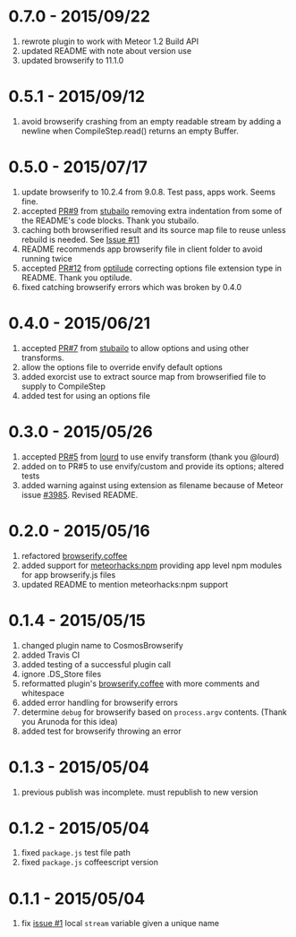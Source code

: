 
# 0.7.0 - 2015/09/22

1. rewrote plugin to work with Meteor 1.2 Build API
2. updated README with note about version use
3. updated browserify to 11.1.0

# 0.5.1 - 2015/09/12

1. avoid browserify crashing from an empty readable stream by adding a newline when CompileStep.read() returns an empty Buffer.  

# 0.5.0 - 2015/07/17

1. update browserify to 10.2.4 from 9.0.8. Test pass, apps work. Seems fine.
2. accepted [PR#9](https://github.com/elidoran/cosmos-browserify/pull/9) from [stubailo](https://github.com/stubailo) removing extra indentation from some of the README's code blocks. Thank you stubailo.
3. caching both browserified result and its source map file to reuse unless rebuild is needed. See [Issue #11](https://github.com/elidoran/cosmos-browserify/issues/11)
4. README recommends app browserify file in client folder to avoid running twice
5. accepted [PR#12](https://github.com/elidoran/cosmos-browserify/pull/12) from [optilude](https://github.com/optilude) correcting options file extension type in README. Thank you optilude.
6. fixed catching browserify errors which was broken by 0.4.0

# 0.4.0 - 2015/06/21

1. accepted [PR#7](https://github.com/elidoran/cosmos-browserify/pull/7) from [stubailo](https://github.com/stubailo) to allow options and using other transforms.
2. allow the options file to override envify default options
3. added exorcist use to extract source map from browserified file to supply to CompileStep
4. added test for using an options file

# 0.3.0 - 2015/05/26

1. accepted [PR#5](https://github.com/elidoran/cosmos-browserify/pull/5) from [lourd](https://github.com/lourd) to use envify transform (thank you @lourd)
2. added on to PR#5 to use envify/custom and provide its options; altered tests
3. added warning against using extension as filename because of Meteor issue [#3985](https://github.com/meteor/meteor/issues/3985). Revised README.

# 0.2.0 - 2015/05/16

1. refactored  [browserify.coffee](https://github.com/elidoran/cosmos-browserify/blob/master/plugin/browserify.coffee)
2. added support for [meteorhacks:npm](https://github.com/meteorhacks/npm) providing app level npm modules for app browserify.js files
3. updated README to mention meteorhacks:npm support

# 0.1.4 - 2015/05/15

1. changed plugin name to CosmosBrowserify
2. added Travis CI
3. added testing of a successful plugin call
4. ignore .DS_Store files
5. reformatted plugin's [browserify.coffee](https://github.com/elidoran/cosmos-browserify/blob/master/plugin/browserify.coffee) with more comments and whitespace
6. added error handling for browserify errors
7. determine `debug` for browserify based on `process.argv` contents. (Thank you Arunoda for this idea)
8. added test for browserify throwing an error

# 0.1.3 - 2015/05/04

1. previous publish was incomplete. must republish to new version

# 0.1.2 - 2015/05/04

1. fixed `package.js` test file path
2. fixed `package.js` coffeescript version

# 0.1.1 - 2015/05/04

1. fix [issue #1](https://github.com/elidoran/cosmos-browserify/issues/1) local `stream` variable given a unique name
